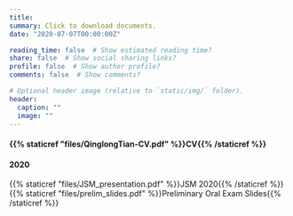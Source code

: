 ```yaml
---
title:
summary: Click to download documents.
date: "2020-07-07T00:00:00Z"

reading_time: false  # Show estimated reading time?
share: false  # Show social sharing links?
profile: false  # Show author profile?
comments: false  # Show comments?

# Optional header image (relative to `static/img/` folder).
header:
  caption: ""
  image: ""
---
```

#### {{% staticref "files/QinglongTian-CV.pdf" %}}CV{{% /staticref %}}

#### 2020
{{% staticref "files/JSM_presentation.pdf" %}}JSM 2020{{% /staticref %}}
{{% staticref "files/prelim_slides.pdf" %}}Preliminary Oral Exam Slides{{% /staticref %}}